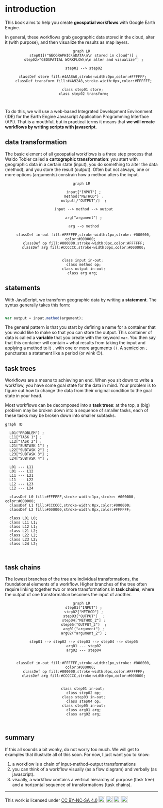 # __introduction__  

This book aims to help you create __geospatial workflows__ with Google Earth Engine.  

In general, these workflows grab geographic data stored in the cloud, alter it (with purpose), and then visualize the results as map layers.  

<center>

``` mermaid
graph LR
  step01[("GEOGRAPHIC\nDATA\n\n stored in cloud")] ;
  step02>"GEOSPATIAL WORKFLOW\n\n alter and visualize"] ;

  step01 --> step02

  classDef store fill:#4AA8A0,stroke-width:0px,color:#FFFFFF; 
  classDef transform fill:#4A92A8,stroke-width:0px,color:#FFFFFF;

  class step01 store; 
  class step02 transform;

 
```

</center>

To do this, we will use a web-based Integrated Development Environment (IDE) for the Earth Engine Javascript Application Programming Interface (API). That is a mouthful, but in practical terms it means that __we will create workflows by writing scripts with javascript__.   

## __data transformation__   

The basic element of all geospatial workflows is a three step process that Waldo Tobler called a __cartographic transformation__: you start with geographic data in a certain state (input), you do something to alter the data (method), and you store the result (output). Often but not always, one or more options (arguments) constrain how a method alters the input.   

<center>

``` mermaid
graph LR

  input["INPUT"] ;
  method("METHOD") ;
  output[/"OUTPUT"/]  ;

  input --> method --> output
  
  arg["argument"] ;
  
  arg --o method

  classDef in-out fill:#FFFFFF,stroke-width:1px,stroke: #000000, color:#000000; 
  classDef op fill:#000000,stroke-width:0px,color:#FFFFFF;
  classDef arg fill:#CCCCCC,stroke-width:0px,color:#000000;
  

  class input in-out; 
  class method op;
  class output in-out;
  class arg arg; 
```

</center>

## __statements__

With JavaScript, we transform geographic data by writing a __statement__. The syntax generally takes this form:

```js

var output = input.method(argument);

```

The general pattern is that you start by defining a name for a container that you would like to make so that you can store the output. This container of data is called a __variable__ that you create with the keyword ```var```. You then say that this container will contain ```=``` what results from taking the input and applying a method to it ```.``` with one or more arguments ```()```. A semicolon ```;``` punctuates a statement like a period (or wink :wink:).  

## __task trees__

Workflows are a means to achieving an end. When you sit down to write a workflow, you have some goal state for the data in mind. Your problem is to figure out how to change the data from their original condition to the goal state in your head.  

Most workflows can be decomposed into a __task trees__: at the top, a (big) problem  may be broken down into a sequence of smaller tasks, each of these tasks may be broken down into smaller subtasks.    


``` mermaid
graph TD

  L01("PROBLEM") ;
  L11["TASK 1"] ;
  L12["TASK 2"] ;
  L21["SUBTASK 1"] ;
  L22["SUBTASK 2"] ;
  L23["SUBTASK 3"] ;
  L24["SUBTASK 4"] ;

  L01 --- L11 
  L01 --- L12
  L11 --- L21
  L11 --- L22
  L12 --- L23
  L12 --- L24

  classDef L0 fill:#FFFFFF,stroke-width:1px,stroke: #000000, color:#000000; 
  classDef L1 fill:#CCCCCC,stroke-width:0px,color:#000000;
  classDef L2 fill:#000000,stroke-width:0px,color:#FFFFFF;  

  class L01 L0; 
  class L11 L1;
  class L12 L1;
  class L21 L2;
  class L22 L2;
  class L23 L2;
  class L24 L2;

 
```


</center>


## __task chains__  

The lowest branches of the tree are individual transformations, the foundational elements of a workflow. Higher branches of the tree often require linking together two or more transformations in __task chains__, where the output of one transformation becomes the input of another. 

<center>

``` mermaid
graph LR
  step01("INPUT") ;
  step02["METHOD"] ;
  step03("OUTPUT")  ;
  step04["METHOD_2"] ;
  step05("OUTPUT_2")  ;
  arg01("argument") ;
  arg02("argument_2") ;

  step01 --> step02 --> step03 --> step04 --> step05
  arg01 --- step02
  arg02 --- step04


  classDef in-out fill:#FFFFFF,stroke-width:1px,stroke: #000000, color:#000000; 
  classDef op fill:#000000,stroke-width:0px,color:#FFFFFF;
  classDef arg fill:#CCCCCC,stroke-width:0px,color:#000000;
  

  class step01 in-out; 
  class step02 op;
  class step03 in-out;
  class step04 op;
  class step05 in-out;
  class arg01 arg;
  class arg02 arg;

 
```

</center>

## __summary__

If this all sounds a bit wonky, do not worry too much. We will get to examples that illustrate all of this soon. For now, I just want you to know:  

1. a workflow is a chain of input-method-output transformations 
2. you can think of a workflow visually (as a flow diagram) and verbally (as javascript).  
3. visually, a workflow contains a vertical hierarchy of purpose (task tree) and a horizontal sequence of transformations (task chains). 

---


<p xmlns:cc="http://creativecommons.org/ns#" >This work is licensed under <a href="https://creativecommons.org/licenses/by-nc-sa/4.0/?ref=chooser-v1" target="_blank" rel="license noopener noreferrer" style="display:inline-block;">CC BY-NC-SA 4.0<img style="height:22px!important;margin-left:3px;vertical-align:text-bottom;" src="https://mirrors.creativecommons.org/presskit/icons/cc.svg?ref=chooser-v1" alt=""><img style="height:22px!important;margin-left:3px;vertical-align:text-bottom;" src="https://mirrors.creativecommons.org/presskit/icons/by.svg?ref=chooser-v1" alt=""><img style="height:22px!important;margin-left:3px;vertical-align:text-bottom;" src="https://mirrors.creativecommons.org/presskit/icons/nc.svg?ref=chooser-v1" alt=""><img style="height:22px!important;margin-left:3px;vertical-align:text-bottom;" src="https://mirrors.creativecommons.org/presskit/icons/sa.svg?ref=chooser-v1" alt=""></a></p>